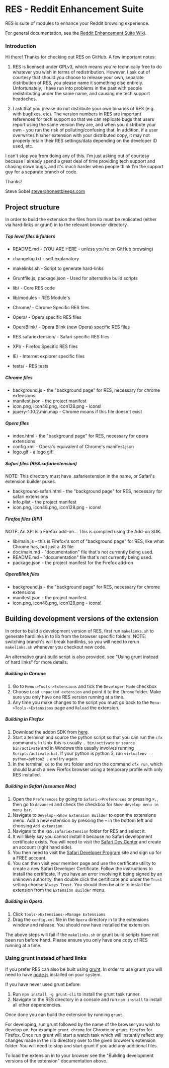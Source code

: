 # RES - Reddit Enhancement Suite

RES is suite of modules to enhance your Reddit browsing experience. 

For general documentation, see the [Reddit Enhancement Suite Wiki](http://redditenhancementsuite.com:8080/wiki/).

### Introduction

Hi there! Thanks for checking out RES on GitHub.  A few important notes:

1. RES is licensed under GPLv3, which means you're technically free to do whatever you wish in terms of redistribution.  However, I ask out of courtesy that should you choose to release your own, separate distribution of RES, you please name it something else entirely. Unfortunately, I have run into problems in the past with people redistributing under the same name, and causing me tech support headaches.

2. I ask that you please do not distribute your own binaries of RES (e.g. with bugfixes, etc).  The version numbers in RES are important references for tech support so that we can replicate bugs that users report using the same version they are, and when you distribute your own - you run the risk of polluting/confusing that.  In addition, if a user overwrites his/her extension with your distributed copy, it may not properly retain their RES settings/data depending on the developer ID used, etc.

I can't stop you from doing any of this. I'm just asking out of courtesy because I already spend a great deal of time providing tech support and chasing down bugs, and it's much harder when people think I'm the support guy for a separate branch of code.

Thanks!

Steve Sobel
steve@honestbleeps.com

## Project structure

In order to build the extension the files from lib must be replicated (either via hard-links or grunt) in to the relevant browser directory.

##### Top level files & folders

- README.md - (YOU ARE HERE - unless you're on GitHub browsing)
- changelog.txt - self explanatory
- makelinks.sh - Script to generate hard-links
- Gruntfile.js, package.json - Used for alternative build scripts


- lib/ - Core RES code
- lib/modules - RES Module's
- Chrome/ - Chrome Specific RES files
- Opera/ - Opera specific RES files
- OperaBlink/ - Opera Blink (new Opera) specific RES files
- RES.safariextension/  - Safari specific RES files
- XPI/ - Firefox Specific RES files
- IE/ - Internet explorer specific files
- tests/ - RES tests

##### Chrome files

  - background.js - the "background page" for RES, necessary for chrome extensions
  - manifest.json - the project manifest
  - icon.png, icon48.png, icon128.png - icons!
  - jquery-1.10.2.min.map - Chrome moans if this file doesn't exist

##### Opera files

  - index.html - the "background page" for RES, necessary for opera extensions
  - config.xml - Opera's equivalent of Chrome's manifest.json
  - logo.gif - a logo gif!

##### Safari files (RES.safariextension)
NOTE: This directory must have .safariextension in the name, or Safari's extension builder pukes.

  - background-safari.html - the "background page" for RES, necessary for safari extensions
  - Info.plist - the project manifest
  - icon.png, icon48.png, icon128.png - icons!

##### Firefox files (XPI)
NOTE: An XPI is a Firefox add-on... This is compiled using the Add-on SDK.

  - lib/main.js - this is Firefox's sort of "background page" for RES, like what Chrome has, but just a JS file
  - doc/main.md - "documentation" file that's not currently being used.
  - README.md - "documentation" file that's not currently being used.
  - package.json - the project manifest for the Firefox add-on

##### OperaBlink files

  - background.js - the "background page" for RES, necessary for chrome extensions
  - manifest.json - the project manifest
  - icon.png, icon48.png, icon128.png - icons!

## Building development versions of the extension

In order to build a development version of RES, first run `makelinks.sh` to generate hardlinks in to lib from the browser specific folders. NOTE: switching branch's will break hardlinks, so you will need to rerun `makelinks.sh` whenever you checkout new code. 

An alternative grunt build script is also provided, see "Using grunt instead of hard links" for more details.

##### Building in Chrome

  1. Go to `Menu->Tools->Extensions` and tick the `Developer Mode` checkbox
  2. Choose `Load unpacked extension` and point it to the `Chrome` folder.  Make sure you only have one RES version running at a time.
  3. Any time you make changes to the script you must go back to the `Menu->Tools->Extensions` page and ``Reload`` the extension.

##### Building in Firefox

  1. Download the addon SDK from [here](https://ftp.mozilla.org/pub/mozilla.org/labs/jetpack/jetpack-sdk-latest.zip).
  2. Start a terminal and source the python script so that you can run the ``cfx`` commands. In Unix this is usually ``. bin/activate`` or ``source bin/activate`` and in Windows this usually involves running ``Scripts/activate.bat``. If your python is python 3, run ``virtualenv --python=pyhton2 .`` and try again.
  3. In the terminal, ``cd`` to the ``XPI`` folder and run the command ``cfx run``, which should launch a new Firefox browser using a temporary profile with only RES installed. 

##### Building in Safari (assumes Mac)

  1. Open the ``Preferences`` by going to ``Safari->Preferences`` or pressing ``⌘,``, then go to ``Advanced`` and check the checkbox for ``Show develop menu in menu bar``. 
  2. Navigate to ``Develop->Show Extension Builder`` to open the extensions menu. Add a new extension by pressing the ``+`` in the bottom left and choosing ``Add extension``.
  3. Navigate to the ``RES.safariextension`` folder for RES and select it. 
  4. It will likely say you cannot install it because no Safari development certificate exists. You will need to visit the [Safari Dev Center](https://developer.apple.com/devcenter/safari/index.action) and create an account (right hand side).
  5. You then need to visit the [Safari Developer Program](https://developer.apple.com/programs/safari/) site and sign up for a FREE account.
  6. You can then visit your member page and use the certificate utility to create a new Safari Developer Certificate. Follow the instructions to install the certificate. If you have an error involving it being signed by an unknown authority, then double click the certificate and under the ``Trust`` setting choose ``Always Trust``. You should then be able to install the extension from the ``Extension Builder`` menu.

##### Building in Opera
  1. Click ``Tools->Extensions->Manage Extensions``
  2. Drag the ``config.xml`` file in the ``Opera`` directory in to the extensions window and release. You should now have installed the extension. 

The above steps will fail if the `makelinks.sh` or grunt build scripts have not been run before hand. Please ensure you only have one copy of RES running at a time.

### Using grunt instead of hard links

If you prefer RES can also be built using [grunt](http://gruntjs.com/). In order to use grunt you will need to have [node.js](http://nodejs.org/) installed on your system.

If you have never used grunt before:

1. Run `npm install -g grunt-cli` to install the grunt task runner.
2. Navigate to the RES directory in a console and run `npm install` to install all other dependencies.

Once done you can build the extension by running `grunt`. 

For developing, run grunt followed by the name of the browser you wish to develop on. For example `grunt chrome` for Chrome or `grunt firefox` for Firefox. Once run grunt will start a watch task which will instantly reflect any changes made in the /lib directory over to the given browser's extension folder. You will need to stop and start grunt if you add any additional files.

To load the extension in to your browser see the "Building development versions of the extension" documentation above. 